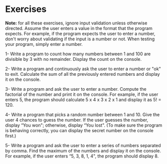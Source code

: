 # Exercises
**Note:** for all these exercises, ignore input validation unless otherwise directed. Assume the user enters a value in the format that the program expects. For example, if the program expects the user to enter a number, don't worry about validating if the input is a number or not. When testing your program, simply enter a number.



1- Write a program to count how many numbers between 1 and 100 are divisible by 3 with no remainder. Display the count on the console.



2- Write a program and continuously ask the user to enter a number or "ok" to exit. Calculate the sum of all the previously entered numbers and display it on the console.



3- Write a program and ask the user to enter a number. Compute the factorial of the number and print it on the console. For example, if the user enters 5, the program should calculate 5 x 4 x 3 x 2 x 1 and display it as 5! = 120.



4- Write a program that picks a random number between 1 and 10. Give the user 4 chances to guess the number. If the user guesses the number, display “You won"; otherwise, display “You lost". (To make sure the program is behaving correctly, you can display the secret number on the console first.)



5- Write a program and ask the user to enter a series of numbers separated by comma. Find the maximum of the numbers and display it on the console. For example, if the user enters “5, 3, 8, 1, 4", the program should display 8.
